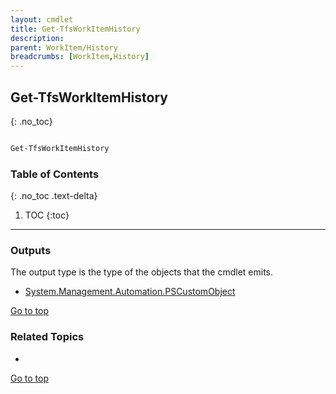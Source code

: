 ```yaml
---
layout: cmdlet
title: Get-TfsWorkItemHistory
description: 
parent: WorkItem/History
breadcrumbs: [WorkItem,History]
---
```

## Get-TfsWorkItemHistory
{: .no_toc}



```powershell

Get-TfsWorkItemHistory
```

### Table of Contents
{: .no_toc .text-delta}

1. TOC
{:toc}

-----

### Outputs

The output type is the type of the objects that the cmdlet emits.

* [System.Management.Automation.PSCustomObject](https://docs.microsoft.com/en-us/dotnet/api/System.Management.Automation.PSCustomObject)

[Go to top](#get-tfsworkitemhistory)

### Related Topics

* 


[Go to top](#get-tfsworkitemhistory)

